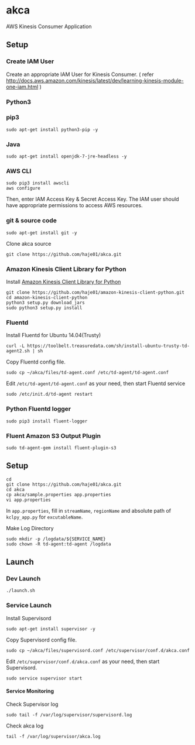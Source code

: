 # akca

AWS Kinesis Consumer Application

## Setup

### Create IAM User

Create an appropriate IAM User for Kinesis Consumer. ( refer
http://docs.aws.amazon.com/kinesis/latest/dev/learning-kinesis-module-one-iam.html )

### Python3

### pip3 

    sudo apt-get install python3-pip -y

### Java

    sudo apt-get install openjdk-7-jre-headless -y

### AWS CLI

	sudo pip3 install awscli
	aws configure

Then, enter IAM Access Key & Secret Access Key. The IAM user should have appropriate permissions to access AWS resources. 

### git & source code

    sudo apt-get install git -y

Clone akca source

    git clone https://github.com/haje01/akca.git

### Amazon Kinesis Client Library for Python

Install [Amazon Kinesis Client Library for Python](https://github.com/awslabs/amazon-kinesis-client-python)

    git clone https://github.com/haje01/amazon-kinesis-client-python.git
    cd amazon-kinesis-client-python
    python3 setup.py download_jars
    sudo python3 setup.py install

### Fluentd

Install Fluentd for Ubuntu 14.04(Trusty)

    curl -L https://toolbelt.treasuredata.com/sh/install-ubuntu-trusty-td-agent2.sh | sh

Copy Fluentd config file.

    sudo cp ~/akca/files/td-agent.conf /etc/td-agent/td-agent.conf

Edit `/etc/td-agent/td-agent.conf` as your need, then start Fluentd service

    sudo /etc/init.d/td-agent restart


### Python Fluentd logger

    sudo pip3 install fluent-logger
    
### Fluent Amazon S3 Output Plugin

    sudo td-agent-gem install fluent-plugin-s3


## Setup

    cd
    git clone https://github.com/haje01/akca.git
    cd akca
    cp akca/sample.properties app.properties
    vi app.properties

In `app.properties`, fill in `streamName`, `regionName` and absolute path of `kclpy_app.py` for `excutableName`.

Make Log Directory

    sudo mkdir -p /logdata/${SERVICE_NAME}
    sudo chown -R td-agent:td-agent /logdata

## Launch

### Dev Launch

    ./launch.sh

### Service Launch

Install Supervisord

    sudo apt-get install supervisor -y

Copy Supervisord config file.

    sudo cp ~/akca/files/supervisord.conf /etc/supervisor/conf.d/akca.conf

Edit `/etc/supervisor/conf.d/akca.conf` as your need, then start Supervisord.

    sudo service supervisor start

#### Service Monitoring
    
Check Supervisor log 

    sudo tail -f /var/log/supervisor/supervisord.log

Check akca log

    tail -f /var/log/supervisor/akca.log
